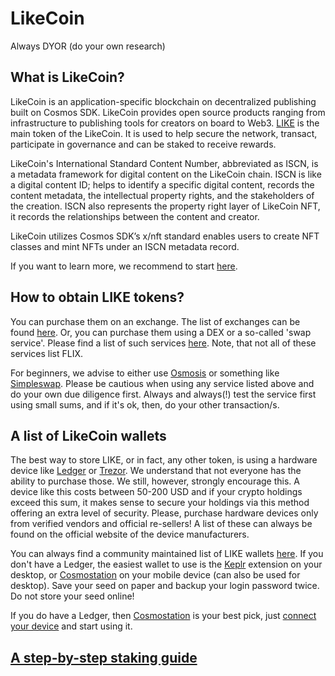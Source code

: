 # LikeCoin

Always DYOR (do your own research)

## What is LikeCoin?
LikeCoin is an application-specific blockchain on decentralized publishing built on Cosmos SDK. LikeCoin provides open source products ranging from infrastructure to publishing tools for creators on board to Web3. [LIKE](https://www.coingecko.com/en/coins/likecoin) is the main token of the LikeCoin. It is used to help secure the network, transact, participate in governance and can be staked to receive rewards.

LikeCoin's International Standard Content Number, abbreviated as ISCN, is a metadata framework for digital content on the LikeCoin chain. ISCN is like a digital content ID; helps to identify a specific digital content, records the content metadata, the intellectual property rights, and the stakeholders of the creation. ISCN also represents the property right layer of LikeCoin NFT, it records the relationships between the content and creator.

LikeCoin utilizes Cosmos SDK’s x/nft standard enables users to create NFT classes and mint NFTs under an ISCN metadata record.

If you want to learn more, we recommend to start [here](https://like.co/).

## How to obtain LIKE tokens?
You can purchase them on an exchange. The list of exchanges can be found [here](https://www.coingecko.com/en/coins/likecoin#markets). Or, you can purchase them using a DEX or a so-called 'swap service'. Please find a list of such services [here](https://github.com/serejandmyself/cryptowiki/blob/master/cryptowiki.md#no-kycaml). Note, that not all of these services list FLIX.

For beginners, we advise to either use [Osmosis](https://app.osmosis.zone/?from=USDC&to=LIKE) or something like [Simpleswap](https://simpleswap.io/). Please be cautious when using any service listed above and do your own due diligence first. Always and always(!) test the service first using small sums, and if it's ok, then, do your other transaction/s.

## A list of LikeCoin wallets
The best way to store LIKE, or in fact, any other token, is using a hardware device like [Ledger](https://www.ledger.com/) or [Trezor](https://trezor.io/). We understand that not everyone has the ability to purchase those. We still, however, strongly encourage this. A device like this costs between 50-200 USD and if your crypto holdings exceed this sum, it makes sense to secure your holdings via this method offering an extra level of security. Please, purchase hardware devices only from verified vendors and official re-sellers! A list of these can always be found on the official website of the device manufacturers.

You can always find a community maintained list of LIKE wallets [here](https://forum.cosmos.network/t/delegators-cosmos-tendermint-guides-wallets-explorers-tools/2168). If you don't have a Ledger, the easiest wallet to use is the [Keplr](https://chrome.google.com/webstore/detail/keplr/dmkamcknogkgcdfhhbddcghachkejeap?hl=en) extension on your desktop, or [Cosmostation](https://play.google.com/store/apps/details?id=wannabit.io.cosmostaion) on your mobile device (can also be used for desktop). Save your seed on paper and backup your login password twice. Do not store your seed online!

If you do have a Ledger, then [Cosmostation](https://www.cosmostation.io/) is your best pick, just [connect your device](https://wallet.cosmostation.io/) and start using it.

## [A step-by-step staking guide]()




